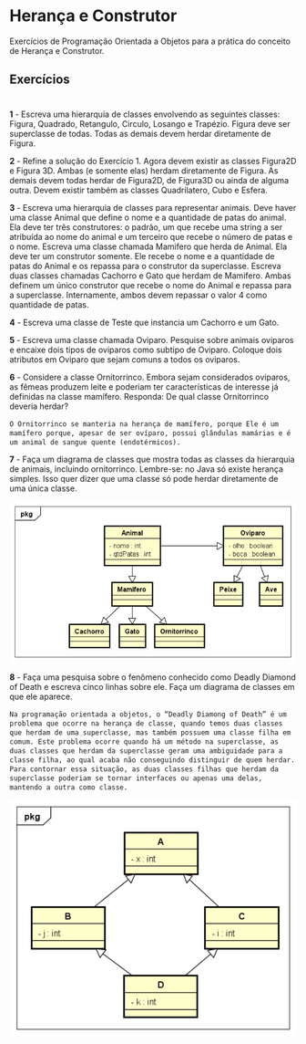 # Herança e Construtor

Exercícios de Programação Orientada a Objetos para a prática do conceito de Herança e Construtor.

## Exercícios
#

**1** - Escreva uma hierarquia de classes envolvendo as seguintes classes: Figura, Quadrado, Retangulo, Circulo, Losango e Trapézio. Figura deve ser superclasse de todas. Todas as demais devem herdar diretamente de Figura.

**2** - Refine a solução do Exercício 1. Agora devem existir as classes Figura2D e Figura 3D. Ambas (e somente elas) herdam diretamente de Figura. As demais devem todas herdar de Figura2D, de Figura3D ou ainda de alguma outra. Devem existir também as classes Quadrilatero, Cubo e Esfera.

**3** - Escreva uma hierarquia de classes para representar animais. Deve haver uma classe Animal que define o nome e a quantidade de patas do animal. Ela deve ter três construtores: o padrão, um que recebe uma string a ser atribuída ao nome do animal e um terceiro que recebe o número de patas e o nome. Escreva uma classe chamada Mamifero que herda de Animal. Ela deve ter um construtor somente. Ele recebe o nome e a quantidade de patas do Animal e os repassa para o construtor da superclasse. Escreva duas classes chamadas Cachorro e Gato que herdam de Mamifero. Ambas definem um único construtor que recebe o nome do Animal e repassa para a superclasse. Internamente, ambos devem repassar o valor 4 como quantidade de patas.

**4** - Escreva uma classe de Teste que instancia um Cachorro e um Gato.

**5** - Escreva uma classe chamada Oviparo. Pesquise sobre animais oviparos e encaixe dois tipos de oviparos como subtipo de Oviparo. Coloque dois atributos em Oviparo que sejam comuns a todos os oviparos.

**6** - Considere a classe Ornitorrinco. Embora sejam considerados oviparos, as fêmeas produzem leite e poderiam ter características de interesse já definidas na classe mamífero. Responda: De qual classe Ornitorrinco deveria herdar?

    O Ornitorrinco se manteria na herança de mamífero, porque Ele é um mamífero porque, apesar de ser ovíparo, possui glândulas mamárias e é um animal de sangue quente (endotérmicos). 

**7** - Faça um diagrama de classes que mostra todas as classes da hierarquia de animais, incluindo ornitorrinco. Lembre-se: no Java só existe herança simples. Isso quer dizer que uma classe só pode herdar diretamente de uma única classe.

![ClassDiagramAnimal](ClassDiagramAnimal.png)

**8** - Faça uma pesquisa sobre o fenômeno conhecido como Deadly Diamond of Death e escreva cinco linhas sobre ele. Faça um diagrama de classes em que ele aparece.

    Na programação orientada a objetos, o “Deadly Diamong of Death” é um problema que ocorre na herança de classe, quando temos duas classes que herdam de uma superclasse, mas também possuem uma classe filha em comum. Este problema ocorre quando há um método na superclasse, as duas classes que herdam da superclasse geram uma ambiguidade para a classe filha, ao qual acaba não conseguindo distinguir de quem herdar. Para contornar essa situação, as duas classes filhas que herdam da superclasse poderiam se tornar interfaces ou apenas uma delas, mantendo a outra como classe.

![ClassDiagramDeadlyDiamondOfDeath](ClassDiagramDeadlyDiamondOfDeath.png)